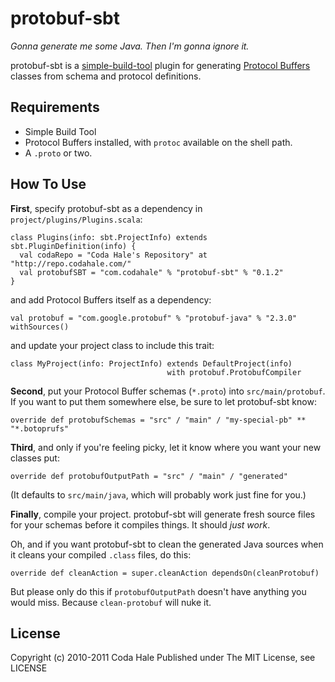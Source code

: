 protobuf-sbt
============

*Gonna generate me some Java. Then I'm gonna ignore it.*

protobuf-sbt is a
[simple-build-tool](http://code.google.com/p/simple-build-tool/) plugin for
generating [Protocol Buffers](http://code.google.com/apis/protocolbuffers/)
classes from schema and protocol definitions.


Requirements
------------

* Simple Build Tool
* Protocol Buffers installed, with `protoc` available on the shell path.
* A `.proto` or two.


How To Use
----------

**First**, specify protobuf-sbt as a dependency in
`project/plugins/Plugins.scala`:

    class Plugins(info: sbt.ProjectInfo) extends sbt.PluginDefinition(info) {
      val codaRepo = "Coda Hale's Repository" at "http://repo.codahale.com/"
      val protobufSBT = "com.codahale" % "protobuf-sbt" % "0.1.2"
    }

and add Protocol Buffers itself as a dependency:

    val protobuf = "com.google.protobuf" % "protobuf-java" % "2.3.0" withSources()

and update your project class to include this trait:
    
    class MyProject(info: ProjectInfo) extends DefaultProject(info)
                                       with protobuf.ProtobufCompiler

**Second**, put your Protocol Buffer schemas (`*.proto`) into
`src/main/protobuf`. If you want to put them somewhere else, be sure to let
protobuf-sbt know:
    
    override def protobufSchemas = "src" / "main" / "my-special-pb" ** "*.botoprufs"
    
**Third**, and only if you're feeling picky, let it know where you want your
new classes put:
    
    override def protobufOutputPath = "src" / "main" / "generated"

(It defaults to `src/main/java`, which will probably work just fine for you.)

**Finally**, compile your project. protobuf-sbt will generate fresh source files
for your schemas before it compiles things. It should *just work*.

Oh, and if you want protobuf-sbt to clean the generated Java sources when it
cleans your compiled `.class` files, do this:
    
    override def cleanAction = super.cleanAction dependsOn(cleanProtobuf)

But please only do this if `protobufOutputPath` doesn't have anything you would
miss. Because `clean-protobuf` will nuke it.


License
-------

Copyright (c) 2010-2011 Coda Hale
Published under The MIT License, see LICENSE